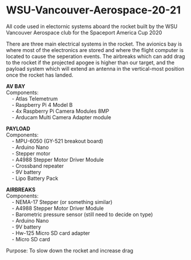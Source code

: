 # WSU-Vancouver-Aerospace-20-21
All code used in electornic systems aboard the rocket built by the WSU Vancouver Aerospace club for the Spaceport America Cup 2020

There are three main electrical systems in the rocket. The avionics bay is where most of the electronics are stored and where the flight computer is located to cause the seperation events. The airbreaks which can add drag to the rocket if the projected apogee is higher than our target, and the payload system which will extend an antenna in the vertical-most position once the rocket has landed.

__AV BAY__<br/>
Components:  <br/>
&nbsp;&nbsp;&nbsp;&nbsp;- Atlas Telemetrum<br/>
&nbsp;&nbsp;&nbsp;&nbsp;- Raspberry Pi 4 Model B<br/>
&nbsp;&nbsp;&nbsp;&nbsp;- 4x Raspberry Pi Camera Modules 8MP<br/>
&nbsp;&nbsp;&nbsp;&nbsp;- Arducam Multi Camera Adapter module<br/>
    
__PAYLOAD__<br/>
Components: <br/>
&nbsp;&nbsp;&nbsp;&nbsp;- MPU-6050 (GY-521 breakout board)<br/>
&nbsp;&nbsp;&nbsp;&nbsp;- Arduino Nano<br/>
&nbsp;&nbsp;&nbsp;&nbsp;- Stepper motor<br/>
&nbsp;&nbsp;&nbsp;&nbsp;- A4988 Stepper Motor Driver Module<br/>
&nbsp;&nbsp;&nbsp;&nbsp;- Crossband repeater<br/>
&nbsp;&nbsp;&nbsp;&nbsp;- 9V battery<br/>
&nbsp;&nbsp;&nbsp;&nbsp;- Lipo Battery Pack<br/>

__AIRBREAKS__<br/>
Components: <br/>
&nbsp;&nbsp;&nbsp;&nbsp;- NEMA-17 Stepper (or something similar)<br/>
&nbsp;&nbsp;&nbsp;&nbsp;- A4988 Stepper Motor Driver Module<br/>
&nbsp;&nbsp;&nbsp;&nbsp;- Barometric pressure sensor (still need to decide on type)<br/>
&nbsp;&nbsp;&nbsp;&nbsp;- Arduino Nano<br/>
&nbsp;&nbsp;&nbsp;&nbsp;- 9V battery<br/>
&nbsp;&nbsp;&nbsp;&nbsp;- Hw-125 Micro SD card adapter<br/>
&nbsp;&nbsp;&nbsp;&nbsp;- Micro SD card<br/>

Purpose: To slow down the rocket and increase drag

